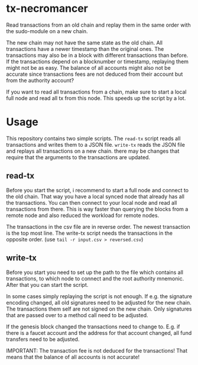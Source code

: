 # tx-necromancer

Read transactions from an old chain and replay them in the same order with the sudo-module on a new chain.

The new chain may not have the same state as the old chain.
All transactions have a newer timestamp than the original ones.
The transactions may also be in a block with different transactions than before.
If the transactions depend on a blocknumber or timestamp, replaying them might not be as easy.
The balance of all accounts might also not be accurate since transactions fees are not deduced from their account but from the authority account?


If you want to read all transactions from a chain, make sure to start a local full node and read all tx from this node.
This speeds up the script by a lot.

# Usage

This repository contains two simple scripts.
The `read-tx` script reads all transactions and writes them to a JSON file.
`write-tx` reads the JSON file and replays all transactions on a new chain.
there may be changes that require that the arguments to the transactions are updated.

## read-tx

Before you start the script, i recommend to start a full node and connect to the old chain.
That way you have a local synced node that already has all the transactions.
You can then connect to your local node and read all transactions from there.
This is way faster than querying the blocks from a remote node and also reduced the workload for remote nodes.

The transactions in the csv file are in reverse order. The newest transaction is the top most line.
The write-tx script needs the transactions in the opposite order. (use `tail -r input.csv > reversed.csv`)


## write-tx

Before you start you need to set up the path to the file which contains all transactions, to which node to connect and the root authority mnemonic.
After that you can start the script.

In some cases simply replaying the script is not enough.
If e.g. the signature encoding changed, all old signatures need to be adjusted for the new chain.
The transactions them self are not signed on the new chain.
Only signatures that are passed over to a method call need to be adjusted.

If the genesis block changed the transactions need to change to.
E.g. if there is a faucet account and the address for that account changed, all fund transfers need to be adjusted.

IMPORTANT: The transaction fee is not deduced for the transactions! That means that the balance of all accounts is not accurate!
